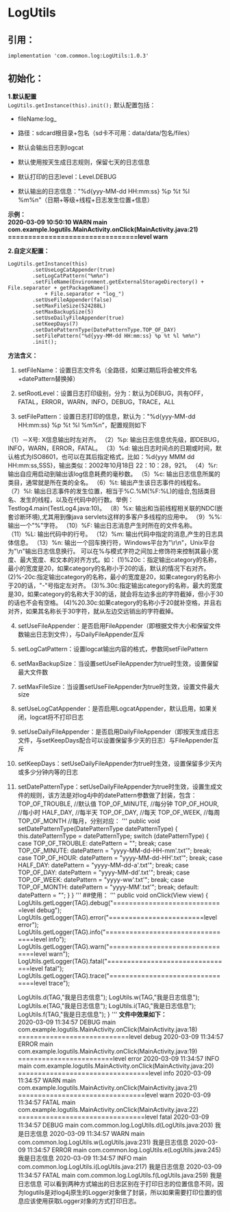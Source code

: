 # LogUtils
## 引用：
`
implementation 'com.common.log:LogUtils:1.0.3'
`
## 初始化：
**1.默认配置**<br/>
`LogUtils.getInstance(this).init();`
默认配置包括：

- fileName:log_

- 路径：sdcard根目录+包名（sd卡不可用：data/data/包名/files）

- 默认会输出日志到logcat

- 默认使用按天生成日志规则，保留七天的日志信息

- 默认打印的日志level：Level.DEBUG

- 默认输出的日志信息："%d{yyy-MM-dd HH:mm:ss} %p %t %l %m%n"（日期+等级+线程+日志发生位置+信息）

**示例：<br/>2020-03-09 10:50:10 WARN main com.example.logutils.MainActivity.onClick(MainActivity.java:21) ================================level warn**<br/>

**2.自定义配置：**
```
LogUtils.getInstance(this)
        .setUseLogCatAppender(true)
        .setLogCatPattern("%m%n")
        .setFileName(Environment.getExternalStorageDirectory() + File.separator + getPackageName()
            + File.separator + "log_")
        .setUseFileAppender(false)
        .setMaxFileSize(524288L)
        .setMaxBackupSize(5)
        .setUseDailyFileAppender(true)
        .setKeepDays(7)
        .setDatePatternType(DatePatternType.TOP_OF_DAY)
        .setFilePattern("%d{yyy-MM-dd HH:mm:ss} %p %t %l %m%n")
        .init();
```
**方法含义：**

1. setFileName：设置日志文件名（全路径，如果过期后将会被文件名+datePattern替换掉）

2. setRootLevel：设置日志打印级别，分为：默认为DEBUG，共有OFF，FATAL，ERROR，WARN，INFO，DEBUG，TRACE，ALL

3. setFilePattern：设置日志打印的信息，默认为："%d{yyy-MM-dd HH:mm:ss} %p %t %l %m%n"，配置规则如下

（1）－X号: X信息输出时左对齐。
（2）%p: 输出日志信息优先级，即DEBUG，INFO，WARN，ERROR，FATAL。
（3）%d: 输出日志时间点的日期或时间，默认格式为ISO8601，也可以在其后指定格式，比如：%d{yyy MMM dd HH:mm:ss,SSS}，输出类似：2002年10月18日 22：10：28，921。
（4）%r: 输出自应用启动到输出该log信息耗费的毫秒数。
（5）%c: 输出日志信息所属的类目，通常就是所在类的全名。
（6）%t: 输出产生该日志事件的线程名。
（7）%l: 输出日志事件的发生位置，相当于%C.%M(%F:%L)的组合,包括类目名、发生的线程，以及在代码中的行数。举例：Testlog4.main(TestLog4.java:10)。
（8）%x: 输出和当前线程相关联的NDC(嵌套诊断环境),尤其用到像java servlets这样的多客户多线程的应用中。
（9）%%: 输出一个"%"字符。
（10）%F: 输出日志消息产生时所在的文件名称。
（11）%L: 输出代码中的行号。
（12）%m: 输出代码中指定的消息,产生的日志具体信息。
（13）%n: 输出一个回车换行符，Windows平台为"\r\n"，Unix平台为"\n"输出日志信息换行。
可以在%与模式字符之间加上修饰符来控制其最小宽度、最大宽度、和文本的对齐方式。如：
(1)%20c：指定输出category的名称，最小的宽度是20，如果category的名称小于20的话，默认的情况下右对齐。
(2)%-20c:指定输出category的名称，最小的宽度是20，如果category的名称小于20的话，"-"号指定左对齐。
(3)%.30c:指定输出category的名称，最大的宽度是30，如果category的名称大于30的话，就会将左边多出的字符截掉，但小于30的话也不会有空格。
(4)%20.30c:如果category的名称小于20就补空格，并且右对齐，如果其名称长于30字符，就从左边交远销出的字符截掉。

4. setUseFileAppender：是否启用FileAppender（即根据文件大小和保留文件数输出日志到文件），与DailyFileAppender互斥

5. setLogCatPattern：设置logcat输出内容的格式，参数同setFilePattern

6. setMaxBackupSize：当设置setUseFileAppender为true时生效，设置保留最大文件数

7. setMaxFileSize：当设置setUseFileAppender为true时生效，设置文件最大size

8. setUseLogCatAppender：是否启用LogcatAppender，默认启用，如果关闭，logcat将不打印日志

9. setUseDailyFileAppender：是否启用DailyFileAppender（即按天生成日志文件，与setKeepDays配合可以设置保留多少天的日志）与FileAppender互斥

10. setKeepDays：setUseDailyFileAppender为true时生效，设置保留多少天内或多少分钟内等的日志

11. setDatePatternType：setUseDailyFileAppender为true时生效，设置生成文件的规则，该方法是对log4j中的datePattern参数做了封装，包含：TOP_OF_TROUBLE, //默认值 TOP_OF_MINUTE, //每分钟 TOP_OF_HOUR, //每小时 HALF_DAY, //每半天 TOP_OF_DAY, //每天 TOP_OF_WEEK, //每周 TOP_OF_MONTH //每月，分别对应：
'''
public void setDatePatternType(DatePatternType datePatternType) {
    this.datePatternType = datePatternType;
    switch (datePatternType) {
      case TOP_OF_TROUBLE:
        datePattern = "";
        break;
      case TOP_OF_MINUTE:
        datePattern = "yyyy-MM-dd-HH-mm'.txt'";
        break;
      case TOP_OF_HOUR:
        datePattern = "yyyy-MM-dd-HH'.txt'";
        break;
      case HALF_DAY:
        datePattern = "yyyy-MM-dd-a'.txt'";
        break;
      case TOP_OF_DAY:
        datePattern = "yyyy-MM-dd'.txt'";
        break;
      case TOP_OF_WEEK:
        datePattern = "yyyy-ww'.txt'";
        break;
      case TOP_OF_MONTH:
        datePattern = "yyyy-MM'.txt'";
        break;
      default:
        datePattern = "";
    }
  }
  '''
##使用：
  '''
  public void onClick(View view) {
    LogUtils.getLogger(TAG).debug("============================level debug");
    LogUtils.getLogger(TAG).error("========================level error");
    LogUtils.getLogger(TAG).info("=================================level info");
    LogUtils.getLogger(TAG).warn("================================level warn");
    LogUtils.getLogger(TAG).fatal("================================level fatal");
    LogUtils.getLogger(TAG).trace("================================level trace");

    LogUtils.d(TAG,"我是日志信息");
    LogUtils.w(TAG,"我是日志信息");
    LogUtils.e(TAG,"我是日志信息");
    LogUtils.i(TAG,"我是日志信息");
    LogUtils.f(TAG,"我是日志信息");
  }
  '''
**文件中效果如下：**<br/>
2020-03-09 11:34:57 DEBUG main com.example.logutils.MainActivity.onClick(MainActivity.java:18) ============================level debug
2020-03-09 11:34:57 ERROR main com.example.logutils.MainActivity.onClick(MainActivity.java:19) ========================level error
2020-03-09 11:34:57 INFO main com.example.logutils.MainActivity.onClick(MainActivity.java:20) =================================level info
2020-03-09 11:34:57 WARN main com.example.logutils.MainActivity.onClick(MainActivity.java:21) ================================level warn
2020-03-09 11:34:57 FATAL main com.example.logutils.MainActivity.onClick(MainActivity.java:22) ================================level fatal
2020-03-09 11:34:57 DEBUG main com.common.log.LogUtils.d(LogUtils.java:203) 我是日志信息
2020-03-09 11:34:57 WARN main com.common.log.LogUtils.w(LogUtils.java:231) 我是日志信息
2020-03-09 11:34:57 ERROR main com.common.log.LogUtils.e(LogUtils.java:245) 我是日志信息
2020-03-09 11:34:57 INFO main com.common.log.LogUtils.i(LogUtils.java:217) 我是日志信息
2020-03-09 11:34:57 FATAL main com.common.log.LogUtils.f(LogUtils.java:259) 我是日志信息
可以看到两种方式输出的日志区别在于打印日志的位置信息不同，因为logutils是对log4j原生的Logger对象做了封装，所以如果需要打印位置的信息应该使用获取Logger对象的方式打印日志。
